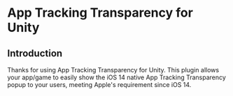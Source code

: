 # App Tracking Transparency for Unity
## Introduction
Thanks for using App Tracking Transparency for Unity. This plugin allows your app/game to
easily show the iOS 14 native App Tracking Transparency popup to your users, meeting
Apple's requirement since iOS 14.
